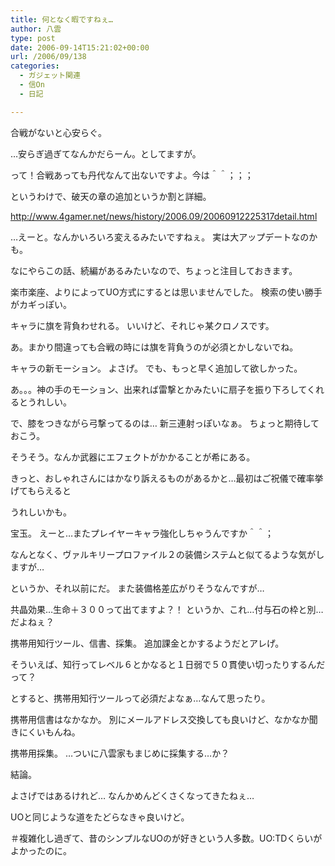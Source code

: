 ```yaml
---
title: 何となく暇ですねぇ…
author: 八雲
type: post
date: 2006-09-14T15:21:02+00:00
url: /2006/09/138
categories:
  - ガジェット関連
  - 信On
  - 日記

---
```

合戦がないと心安らぐ。
  
…安らぎ過ぎてなんかだらーん。としてますが。
  
って！合戦あっても丹代なんて出ないですよ。今は＾＾；；；

というわけで、破天の章の追加というか割と詳細。
  
<http://www.4gamer.net/news/history/2006.09/20060912225317detail.html>
  
…えーと。なんかいろいろ変えるみたいですねぇ。 実は大アップデートなのかも。
  
なにやらこの話、続編があるみたいなので、ちょっと注目しておきます。

楽市楽座、よりによってUO方式にするとは思いませんでした。 検索の使い勝手がカギっぽい。
  
キャラに旗を背負わせれる。 いいけど、それじゃ某クロノスです。
  
あ。まかり間違っても合戦の時には旗を背負うのが必須とかしないでね。
  
キャラの新モーション。 よさげ。 でも、もっと早く追加して欲しかった。
  
あ。。。神の手のモーション、出来れば雷撃とかみたいに扇子を振り下ろしてくれるとうれしい。
  
で、膝をつきながら弓撃ってるのは… 新三連射っぽいなぁ。 ちょっと期待しておこう。
  
そうそう。なんか武器にエフェクトがかかることが希にある。
  
きっと、おしゃれさんにはかなり訴えるものがあるかと…最初はご祝儀で確率挙げてもらえると
  
うれしいかも。
  
宝玉。 えーと…またプレイヤーキャラ強化しちゃうんですか＾＾；
  
なんとなく、ヴァルキリープロファイル２の装備システムと似てるような気がしますが…
  
というか、それ以前にだ。 また装備格差広がりそうなんですが…
  
共晶効果…生命＋３００って出てますよ？！ というか、これ…付与石の枠と別…だよねぇ？
  
携帯用知行ツール、信書、採集。 追加課金とかするようだとアレげ。
  
そういえば、知行ってレベル６とかなると１日弱で５０貫使い切ったりするんだって？
  
とすると、携帯用知行ツールって必須だよなぁ…なんて思ったり。
  
携帯用信書はなかなか。 別にメールアドレス交換しても良いけど、なかなか聞きにくいもんね。
  
携帯用採集。 …ついに八雲家もまじめに採集する…か？

結論。
  
よさげではあるけれど… なんかめんどくさくなってきたねぇ…
  
UOと同じような道をたどらなきゃ良いけど。
  
＃複雑化し過ぎて、昔のシンプルなUOのが好きという人多数。UO:TDくらいがよかったのに。